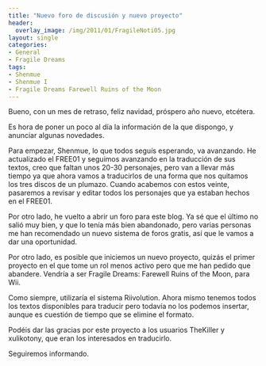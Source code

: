 ```yaml
---
title: "Nuevo foro de discusión y nuevo proyecto"
header:
  overlay_image: /img/2011/01/FragileNoti05.jpg
layout: single
categories:
- General
- Fragile Dreams
tags:
- Shenmue
- Shenmue I
- Fragile Dreams Farewell Ruins of the Moon
---
```

Bueno, con un mes de retraso, feliz navidad, próspero año nuevo, etcétera.

Es hora de poner un poco al día la información de la que dispongo, y anunciar 
algunas novedades.

Para empezar, Shenmue, lo que todos seguís esperando, va avanzando. He 
actualizado el FREE01 y seguimos avanzando en la traducción de sus textos, 
creo que faltan unos 20-30 personajes, pero van a llevar más tiempo ya que 
ahora vamos a traducirlos de una forma que nos quitamos los tres discos de un 
plumazo. Cuando acabemos con estos veinte, pasaremos a revisar y editar todos 
los personajes que ya estaban hechos en el FREE01.

Por otro lado, he vuelto a abrir un foro para este blog. Ya sé que el último no 
salió muy bien, y que lo tenía más bien abandonado, pero varias personas me han 
recomendado un nuevo sistema de foros gratis, así que le vamos a dar una oportunidad.

Por otro lado, es posible que iniciemos un nuevo proyecto, quizás el primer 
proyecto en el que tome un rol menos activo pero que me han pedido que abandere. 
Vendría a ser Fragile Dreams: Farewell Ruins of the Moon, para Wii.

Como siempre, utilizaría el sistema Riivolution. Ahora mismo tenemos todos los 
textos disponibles para traducir pero todavía no los podemos insertar, aunque es 
cuestión de tiempo que se elimine el formato.

Podéis dar las gracias por este proyecto a los usuarios TheKiller y xulikotony, 
que eran los interesados en traducirlo.

Seguiremos informando.
